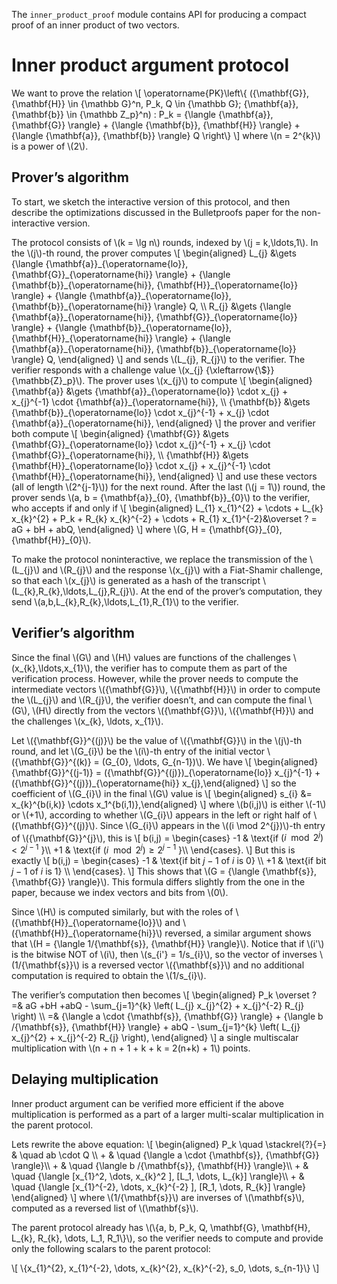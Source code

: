 The `inner_product_proof` module contains API for producing a compact proof of an inner product of two vectors.

Inner product argument protocol
===============================

We want to prove the relation
\\[
\operatorname{PK}\left\\{
  ({\mathbf{G}}, {\mathbf{H}} \in {\mathbb G}^n, P_k, Q \in {\mathbb G}; {\mathbf{a}}, {\mathbf{b}} \in {\mathbb Z\_p}^n)
  : P_k = {\langle {\mathbf{a}}, {\mathbf{G}} \rangle} + {\langle {\mathbf{b}}, {\mathbf{H}} \rangle} + {\langle {\mathbf{a}}, {\mathbf{b}} \rangle} Q
\right\\}
\\] where \\(n = 2^{k}\\) is a power of \\(2\\).

Prover’s algorithm
------------------

To start, we sketch the
interactive version of this protocol, and then describe the
optimizations discussed in the Bulletproofs paper for the
non-interactive version.

The protocol consists of \\(k = \lg n\\) rounds, indexed by
\\(j = k,\ldots,1\\). In the \\(j\\)-th round, the prover computes
\\[
\begin{aligned}
  L\_{j} &\gets {\langle {\mathbf{a}}\_{\operatorname{lo}}, {\mathbf{G}}\_{\operatorname{hi}} \rangle} + {\langle {\mathbf{b}}\_{\operatorname{hi}}, {\mathbf{H}}\_{\operatorname{lo}} \rangle} + {\langle {\mathbf{a}}\_{\operatorname{lo}}, {\mathbf{b}}\_{\operatorname{hi}} \rangle} Q, \\\\
  R\_{j} &\gets {\langle {\mathbf{a}}\_{\operatorname{hi}}, {\mathbf{G}}\_{\operatorname{lo}} \rangle} + {\langle {\mathbf{b}}\_{\operatorname{lo}}, {\mathbf{H}}\_{\operatorname{hi}} \rangle} + {\langle {\mathbf{a}}\_{\operatorname{hi}}, {\mathbf{b}}\_{\operatorname{lo}} \rangle} Q,
\end{aligned}
\\]
and sends \\(L\_{j}, R\_{j}\\) to the verifier. The verifier responds with a
challenge value \\(x\_{j} {\xleftarrow{\\$}}{\mathbb{Z}\_p}\\). The prover uses
\\(x\_{j}\\) to compute
\\[
\begin{aligned}
  {\mathbf{a}} &\gets {\mathbf{a}}\_{\operatorname{lo}} \cdot x\_{j} + x\_{j}^{-1} \cdot {\mathbf{a}}\_{\operatorname{hi}}, \\\\
  {\mathbf{b}} &\gets {\mathbf{b}}\_{\operatorname{lo}} \cdot x\_{j}^{-1} + x\_{j} \cdot {\mathbf{a}}\_{\operatorname{hi}},
\end{aligned}
\\]
the prover and verifier both compute
\\[
\begin{aligned}
  {\mathbf{G}} &\gets {\mathbf{G}}\_{\operatorname{lo}} \cdot x\_{j}^{-1} + x\_{j} \cdot {\mathbf{G}}\_{\operatorname{hi}}, \\\\
  {\mathbf{H}} &\gets {\mathbf{H}}\_{\operatorname{lo}} \cdot x\_{j} + x\_{j}^{-1} \cdot {\mathbf{H}}\_{\operatorname{hi}},
\end{aligned}
\\]
and use these vectors (all of length \\(2^{j-1}\\)) for the next round.
After the last (\\(j = 1\\)) round, the prover sends
\\(a, b = {\mathbf{a}}\_{0}, {\mathbf{b}}\_{0}\\) to the verifier, who accepts
if and only if
\\[
\begin{aligned}
L\_{1} x\_{1}^{2} + \cdots + L\_{k} x\_{k}^{2} + P_k + R\_{k} x\_{k}^{-2} + \cdots + R\_{1} x\_{1}^{-2}&\overset ? = aG + bH + abQ,
\end{aligned}
\\]
where \\(G, H = {\mathbf{G}}\_{0}, {\mathbf{H}}\_{0}\\).

To make the protocol noninteractive, we replace the transmission of the
\\(L\_{j}\\) and \\(R\_{j}\\) and the response \\(x\_{j}\\) with a Fiat-Shamir
challenge, so that each \\(x\_{j}\\) is generated as a hash of the transcript
\\(L\_{k},R\_{k},\ldots,L\_{j},R\_{j}\\). At the end of the prover’s
computation, they send \\(a,b,L\_{k},R\_{k},\ldots,L\_{1},R\_{1}\\) to the
verifier.

Verifier’s algorithm
--------------------

Since the final \\(G\\) and \\(H\\) values are functions of the challenges
\\(x\_{k},\ldots,x\_{1}\\), the verifier has to compute them as part of the
verification process. However, while the prover needs to compute the
intermediate vectors \\({\mathbf{G}}\\), \\({\mathbf{H}}\\) in order to compute
the \\(L\_{j}\\) and \\(R\_{j}\\), the verifier doesn’t, and can compute the final
\\(G\\), \\(H\\) directly from the vectors \\({\mathbf{G}}\\), \\({\mathbf{H}}\\) and
the challenges \\(x\_{k}, \ldots, x\_{1}\\).

Let \\({\mathbf{G}}^{(j)}\\) be the value of \\({\mathbf{G}}\\) in the \\(j\\)-th
round, and let \\(G\_{i}\\) be the \\(i\\)-th entry of the initial vector
\\({\mathbf{G}}^{(k)} =
(G\_{0}, \ldots, G\_{n-1})\\). We have \\[
\begin{aligned}
  {\mathbf{G}}^{(j-1)} = ({\mathbf{G}}^{(j)})\_{\operatorname{lo}} x\_{j}^{-1} + ({\mathbf{G}}^{(j)})\_{\operatorname{hi}} x\_{j},\end{aligned}
\\]
so the coefficient of \\(G\_{i}\\) in the final \\(G\\) value is
\\[
\begin{aligned}
  s\_{i} &= x\_{k}^{b(i,k)} \cdots x\_1^{b(i,1)},\end{aligned}
\\] where
\\(b(i,j)\\) is either \\(-1\\) or \\(+1\\), according to whether \\(G\_{i}\\) appears in
the left or right half of \\({\mathbf{G}}^{(j)}\\). Since \\(G\_{i}\\) appears in
the \\((i \mod 2^{j})\\)-th entry of \\({\mathbf{G}}^{j}\\), this is
\\[
  b(i,j) =
           \begin{cases}
             -1 & \text{if $(i \mod 2^{j})  <  2^{j-1}$ }\\\\
             +1 & \text{if $(i \mod 2^{j}) \ge 2^{j-1}$ }\\\\
           \end{cases}.
\\]
But this is exactly
\\[
  b(i,j) =
           \begin{cases}
             -1 & \text{if bit $j-1$ of $i$ is 0} \\\\
             +1 & \text{if bit $j-1$ of $i$ is 1} \\\\
           \end{cases}.
\\]
This shows that
\\(G = {\langle {\mathbf{s}}, {\mathbf{G}} \rangle}\\). This formula differs
slightly from the one in the paper, because we index vectors and bits
from \\(0\\).

Since \\(H\\) is computed similarly, but with the roles of
\\({\mathbf{H}}\_{\operatorname{lo}}\\) and
\\({\mathbf{H}}\_{\operatorname{hi}}\\) reversed, a similar argument shows
that \\(H = {\langle 1/{\mathbf{s}}, {\mathbf{H}} \rangle}\\).
Notice that
if \\(i'\\) is the bitwise NOT of \\(i\\), then \\(s\_{i'} =
1/s\_{i}\\), so the vector of inverses \\(1/{\mathbf{s}}\\) is a reversed
vector \\({\mathbf{s}}\\) and no additional computation is required to
obtain the \\(1/s\_{i}\\).

The verifier’s computation then becomes
\\[
\begin{aligned}
P_k \overset ? =& aG +bH +abQ - \sum\_{j=1}^{k} \left( L\_{j} x\_{j}^{2} + x\_{j}^{-2} R\_{j} \right) \\\\
=& {\langle a \cdot {\mathbf{s}}, {\mathbf{G}} \rangle} + {\langle b /{\mathbf{s}}, {\mathbf{H}} \rangle} + abQ - \sum\_{j=1}^{k} \left( L\_{j} x\_{j}^{2} + x\_{j}^{-2} R\_{j} \right),
\end{aligned}
\\]
a single multiscalar multiplication with
\\(n + n + 1 + k + k = 2(n+k) + 1\\) points.

Delaying multiplication
-----------------------

Inner product argument can be verified more efficient if the above multiplication
is performed as a part of a larger multi-scalar multiplication in the parent protocol.

Lets rewrite the above equation:
\\[
\begin{aligned}
P_k \quad \stackrel{?}{=} & \quad ab      \cdot Q \\\\
                      + & \quad {\langle a \cdot {\mathbf{s}}, {\mathbf{G}} \rangle}\\\\
                      + & \quad {\langle b /{\mathbf{s}}, {\mathbf{H}} \rangle}\\\\
                      + & \quad {\langle [x_{1}^2,    \dots, x_{k}^2    ], [L_1, \dots, L_{k}] \rangle}\\\\
                      + & \quad {\langle [x_{1}^{-2}, \dots, x_{k}^{-2} ], [R_1, \dots, R_{k}] \rangle}
\end{aligned}
\\] where \\(1/{\mathbf{s}}\\) are inverses of \\(\mathbf{s}\\), computed as a reversed list of \\(\mathbf{s}\\).

The parent protocol already has \\(\\{a, b, P_k, Q, \mathbf{G}, \mathbf{H}, L\_{k}, R\_{k}, \\dots, L\_1, R\_1\\}\\),
so the verifier needs to compute and provide only the following scalars to the parent protocol:

\\[
  \\{x\_{1}^{2}, x\_{1}^{-2}, \dots, x\_{k}^{2}, x\_{k}^{-2}, s_0, \dots, s_{n-1}\\}
\\]


